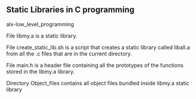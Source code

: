## Static Libraries in C programming

alx-low_level_programming

File libmy.a is a static library.

File create_static_lib.sh is a script that creates a static library called liball.a from all the .c files that are in the current directory.

File main.h is a header file containing all the prototypes of the functions stored in the libmy.a library.

Directory Object_files contains all object files bundled inside libmy.a static library
